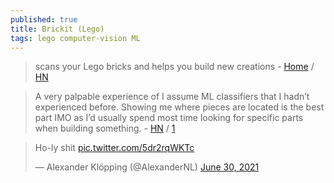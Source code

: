 ```yaml
---
published: true
title: Brickit (Lego)
tags: lego computer-vision ML
---
```

> scans your Lego bricks and helps you build new creations - [Home](https://brickit.app/) / [HN](https://news.ycombinator.com/item?id=27693560)

> A very palpable experience of I assume ML classifiers that I hadn’t experienced before. Showing me where pieces are located is the best part IMO as I’d usually spend most time looking for specific parts when building something. - [HN](https://news.ycombinator.com/item?id=27717035) / [1](https://news.ycombinator.com/item?id=27716874)

<blockquote class="twitter-tweet"><p lang="en" dir="ltr">Ho-ly shit <a href="https://t.co/5dr2rqWKTc">pic.twitter.com/5dr2rqWKTc</a></p>&mdash; Alexander Klöpping (@AlexanderNL) <a href="https://twitter.com/AlexanderNL/status/1410253599502962692?ref_src=twsrc%5Etfw">June 30, 2021</a></blockquote> <script async src="https://platform.twitter.com/widgets.js" charset="utf-8"></script> 
